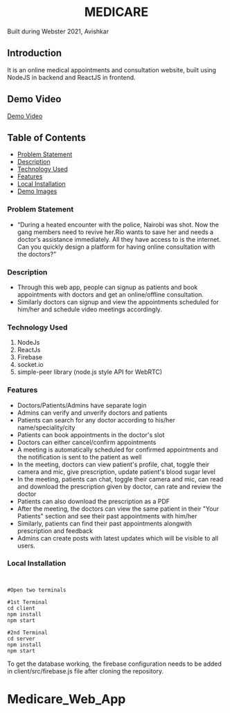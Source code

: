 <h1 align="center">MEDICARE</h1>

<p>Built during Webster 2021, Avishkar</p>

## Introduction
It is an online medical appointments and consultation website, built using NodeJS in backend and ReactJS in frontend. 

## Demo Video
<a href='https://youtu.be/qcMfFGy47tA'>Demo Video</a>

## Table of Contents
- [Problem Statement](#problem-statement)
- [Description](#description)
- [Technology Used](#technology-used)
- [Features](#features)
- [Local Installation](#local-installation)
- [Demo Images](#demo-images)

### Problem Statement
- “During a heated encounter with the police, Nairobi was shot. Now the gang members need to revive her.Rio wants to save her and needs a doctor’s assistance immediately. All they have access to is the internet. Can you quickly design a platform for having online consultation with the doctors?”

### Description
- Through this web app, people can signup as patients and book appointments with doctors and get an online/offline consultation. 
- Similarly doctors can signup and view the appointments scheduled for him/her and schedule video meetings accordingly.

### Technology Used
  1) NodeJs
  2) ReactJs
  3) Firebase
  4) socket.io
  5) simple-peer library (node.js style API for WebRTC)

### Features
- Doctors/Patients/Admins have separate login
- Admins can verify and unverify doctors and patients
- Patients can search for any doctor according to his/her name/speciality/city
- Patients can book appointments in the doctor's slot
- Doctors can either cancel/confirm appointments
- A meeting is automatically scheduled for confirmed appointments and the notification is sent to the patient as well
- In the meeting, doctors can view patient's profile, chat, toggle their camera and mic, give prescription, update patient's blood sugar level
- In the meeting, patients can chat, toggle their camera and mic, can read and download the prescription given by doctor, can rate and review the doctor
- Patients can also download the prescription as a PDF
- After the meeting, the doctors can view the same patient in their "Your Patients" section and see their past appointments with him/her
- Similarly, patients can find their past appointments alongwith prescription and feedback
- Admins can create posts with latest updates which will be visible to all users.

### Local Installation
```


#Open two terminals

#1st Terminal
cd client
npm install
npm start

#2nd Terminal
cd server
npm install
npm start
```
To get the database working, the firebase configuration needs to be added in client/src/firebase.js file after cloning the repository.
# Medicare_Web_App
